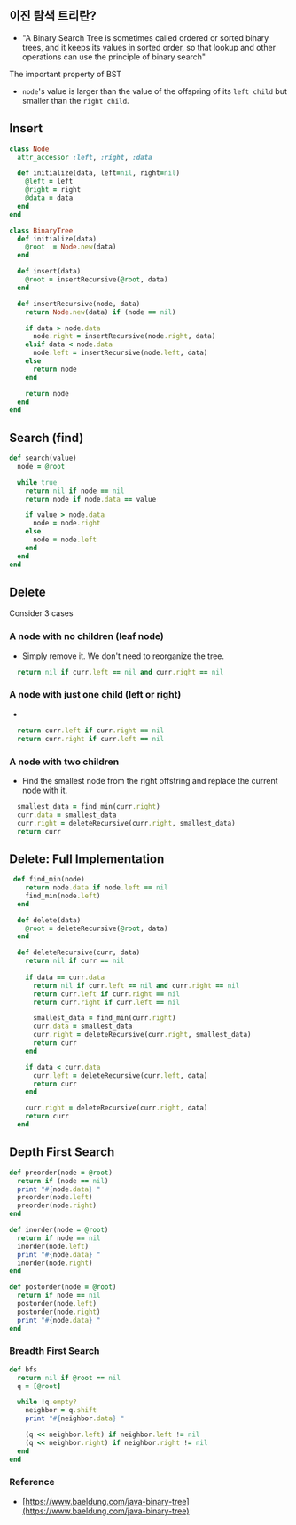 

## 이진 탐색 트리란?
- "A Binary Search Tree is sometimes called ordered or sorted binary trees, 
  and it keeps its values in sorted order, so that lookup and other operations 
  can use the principle of binary search"

The important property of BST
- `node`'s value is larger than the value of the offspring of its `left child` 
but smaller than the `right child`.

## Insert
```rb
class Node 
  attr_accessor :left, :right, :data

  def initialize(data, left=nil, right=nil) 
    @left = left 
    @right = right 
    @data = data
  end
end

class BinaryTree 
  def initialize(data)
    @root  = Node.new(data)
  end

  def insert(data) 
    @root = insertRecursive(@root, data)
  end

  def insertRecursive(node, data) 
    return Node.new(data) if (node == nil) 

    if data > node.data 
      node.right = insertRecursive(node.right, data)
    elsif data < node.data
      node.left = insertRecursive(node.left, data) 
    else 
      return node 
    end

    return node
  end
end
```

## Search (find)
```rb
def search(value) 
  node = @root 

  while true 
    return nil if node == nil 
    return node if node.data == value

    if value > node.data 
      node = node.right
    else 
      node = node.left
    end
  end
end
```

## Delete

Consider 3 cases 

### A node with no children (leaf node)

- Simply remove it. We don't need to reorganize the tree.

```rb
  return nil if curr.left == nil and curr.right == nil 
```

### A node with just one child (left or right)

- 

```rb
  return curr.left if curr.right == nil  
  return curr.right if curr.left == nil 
```

### A node with two children 
- Find the smallest node from the right offstring and replace the current node with it.

```rb
  smallest_data = find_min(curr.right)
  curr.data = smallest_data  
  curr.right = deleteRecursive(curr.right, smallest_data) 
  return curr
```

## Delete: Full Implementation
```rb
 def find_min(node)
    return node.data if node.left == nil
    find_min(node.left)
  end

  def delete(data) 
    @root = deleteRecursive(@root, data)
  end

  def deleteRecursive(curr, data) 
    return nil if curr == nil 
  
    if data == curr.data 
      return nil if curr.left == nil and curr.right == nil 
      return curr.left if curr.right == nil  
      return curr.right if curr.left == nil 

      smallest_data = find_min(curr.right)
      curr.data = smallest_data  
      curr.right = deleteRecursive(curr.right, smallest_data) 
      return curr
    end

    if data < curr.data
      curr.left = deleteRecursive(curr.left, data)
      return curr
    end

    curr.right = deleteRecursive(curr.right, data) 
    return curr
  end
```

## Depth First Search
```rb
def preorder(node = @root)
  return if (node == nil) 
  print "#{node.data} "
  preorder(node.left)
  preorder(node.right)
end

def inorder(node = @root) 
  return if node == nil 
  inorder(node.left)
  print "#{node.data} "
  inorder(node.right)
end

def postorder(node = @root) 
  return if node == nil 
  postorder(node.left)
  postorder(node.right)
  print "#{node.data} "
end
```

### Breadth First Search
```rb
def bfs
  return nil if @root == nil
  q = [@root]

  while !q.empty? 
    neighbor = q.shift
    print "#{neighbor.data} "

    (q << neighbor.left) if neighbor.left != nil 
    (q << neighbor.right) if neighbor.right != nil 
  end
end
```
### Reference
- [https://www.baeldung.com/java-binary-tree](https://www.baeldung.com/java-binary-tree)
